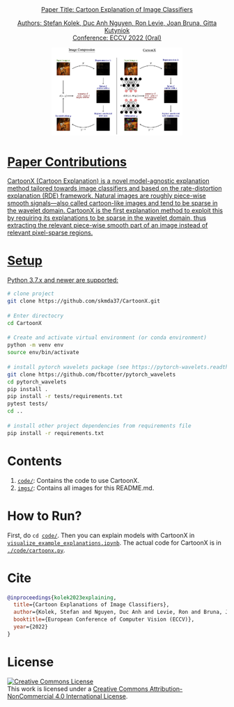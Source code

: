 <div align="center">
	<a href = "https://www.ecva.net/papers/eccv_2022/papers_ECCV/papers/136720439.pdf">
        Paper Title: Cartoon Explanation of Image Classifiers

		
<div><p>Authors: Stefan Kolek, Duc Anh Nguyen, Ron Levie, Joan Bruna, Gitta Kutyniok<br>Conference: ECCV 2022 (Oral)</p></div>
<img width = "300" src = "./imgs/diagram_cartoonx.png">
</div>
    

# Paper Contributions
CartoonX (Cartoon Explanation) is a novel model-agnostic explanation method tailored towards image classifiers and based
on the rate-distortion explanation (RDE) framework. Natural images are roughly piece-wise smooth signals—also called cartoon-like images and tend to be sparse in the wavelet domain. CartoonX is the first explanation method to exploit this by requiring its explanations to be sparse in the wavelet domain, thus extracting the relevant piece-wise smooth part of an image instead of relevant pixel-sparse regions.


# Setup
Python 3.7.x and newer are supported:

```bash
# clone project   
git clone https://github.com/skmda37/CartoonX.git 

# Enter directocry
cd CartoonX 

# Create and activate virtual environment (or conda environment)
python -m venv env
source env/bin/activate   

# install pytorch wavelets package (see https://pytorch-wavelets.readthedocs.io/en/latest/readme.html for the docs)
git clone https://github.com/fbcotter/pytorch_wavelets
cd pytorch_wavelets
pip install .
pip install -r tests/requirements.txt
pytest tests/
cd ..

# install other project dependencies from requirements file   
pip install -r requirements.txt
 ```   
    
    
# Contents
<ol>
<li><code><a href = "./code/">code/</a></code>: Contains the code to use CartoonX.</li>
<li><code><a href = "./imgs/">imgs/</a></code>: Contains all images for this README.md.</li>
</ol>


# How to Run?
<div>
First, do <code>cd <a href = "./code/">code/</a></code>. Then you can explain models with CartoonX in <code><a href = "./code/visualize_example_explanations.ipynb">visualize_example_explanations.ipynb</a></code>. The actual code for CartoonX is in  <code><a href = "./code/cartoonx.py">./code/cartoonx.py</a></code>.


# Cite
```bibtex
@inproceedings{kolek2023explaining,
  title={Cartoon Explanations of Image Classifiers},
  author={Kolek, Stefan and Nguyen, Duc Anh and Levie, Ron and Bruna, Joan and Kutyniok, Gitta},
  booktitle={European Conference of Computer Vision (ECCV)},
  year={2022}
}

```
# License
<div>
<a rel="license" href="http://creativecommons.org/licenses/by-nc/4.0/"><img alt="Creative Commons License" style="border-width:0" src="https://i.creativecommons.org/l/by-nc/4.0/88x31.png" /></a><br />This work is licensed under a <a rel="license" href="http://creativecommons.org/licenses/by-nc/4.0/">Creative Commons Attribution-NonCommercial 4.0 International License</a>.
</div>
